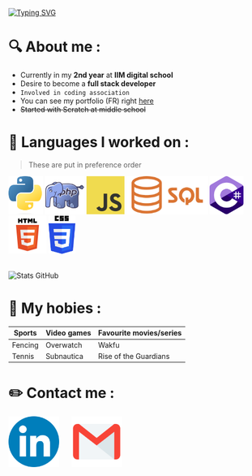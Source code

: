 [![Typing SVG](https://readme-typing-svg.herokuapp.com?font=Fira+Code&duration=3000&pause=1000&width=435&lines=HELLO+WORLD)](https://git.io/typing-svg)


# 🔍️ About me :

- Currently in my **2nd year** at **IIM digital school**
- Desire to become a **full stack developer**
- ```Involved in coding association```
- You can see my portfolio (FR) right <a href=https://garnierquentin.github.io/portfolio/> here </a>
- ~~Started with Scratch at middle school~~


# 🔧 Languages I worked on :
>These are put in preference order

<div align="left">
    <img src="assets/python_logo.png" alt="Python" height="75">
    <img src="assets/php_logo.png" alt="PHP" height="75">
    <img src="assets/JS_logo.png" alt="JavaScript" height="75">
    <img src="assets/sql_logo.png" alt="SQL" height="75">
    <img src="assets/c_sharp_logo.png" alt="C#" height="75">
    <img src="assets/html_logo.png" alt="HTML" height="75">
    <img src="assets/css_logo.png" alt="CSS" height="75">
</div>

<br>

![Stats GitHub](https://github-readme-stats.vercel.app/api?username=GarnierQuentin&show_icons=true&theme=one_dark_pro)



# 💚 My hobies :

Sports | Video games | Favourite movies/series
-------|-------------|------------------------
Fencing|  Overwatch  | Wakfu
Tennis |  Subnautica | Rise of the Guardians



# ✏️ Contact me :

<div align="left">

<a href="https://www.linkedin.com/in/quentin-garnier-07a58824b/"><img src="assets/linkedIn_icon.png" width=100 style="padding-right: 20px;"></a>
<a href="mailto:quentingarnier92320@gmail.com"><img src="assets/maill_icon.png" width=100></a>

</div>